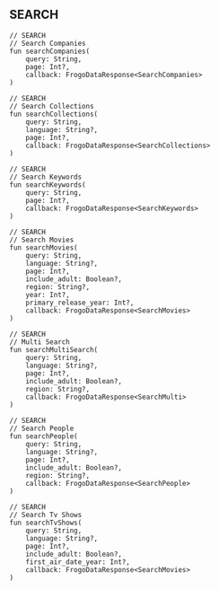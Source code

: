 ## SEARCH

    // SEARCH
    // Search Companies
    fun searchCompanies(
        query: String,
        page: Int?,
        callback: FrogoDataResponse<SearchCompanies>
    )

    // SEARCH
    // Search Collections
    fun searchCollections(
        query: String,
        language: String?,
        page: Int?,
        callback: FrogoDataResponse<SearchCollections>
    )

    // SEARCH
    // Search Keywords
    fun searchKeywords(
        query: String,
        page: Int?,
        callback: FrogoDataResponse<SearchKeywords>
    )

    // SEARCH
    // Search Movies
    fun searchMovies(
        query: String,
        language: String?,
        page: Int?,
        include_adult: Boolean?,
        region: String?,
        year: Int?,
        primary_release_year: Int?,
        callback: FrogoDataResponse<SearchMovies>
    )

    // SEARCH
    // Multi Search
    fun searchMultiSearch(
        query: String,
        language: String?,
        page: Int?,
        include_adult: Boolean?,
        region: String?,
        callback: FrogoDataResponse<SearchMulti>
    )

    // SEARCH
    // Search People
    fun searchPeople(
        query: String,
        language: String?,
        page: Int?,
        include_adult: Boolean?,
        region: String?,
        callback: FrogoDataResponse<SearchPeople>
    )

    // SEARCH
    // Search Tv Shows
    fun searchTvShows(
        query: String,
        language: String?,
        page: Int?,
        include_adult: Boolean?,
        first_air_date_year: Int?,
        callback: FrogoDataResponse<SearchMovies>
    )

